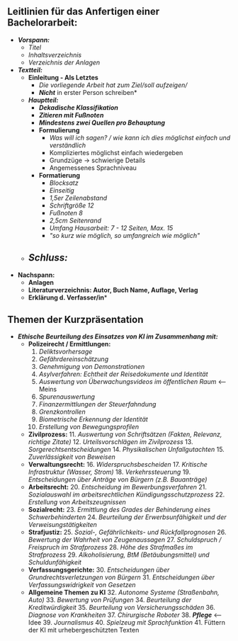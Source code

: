 ## Leitlinien für das Anfertigen einer Bachelorarbeit:

- ***Vorspann:***
	- *Titel*
	- *Inhaltsverzeichnis*
	- *Verzeichnis der Anlagen*
- ***Textteil:***
	- **Einleitung - Als Letztes**
		- *Die vorliegende Arbeit hat zum Ziel/soll aufzeigen/*
		- ***Nicht*** in erster Person schreiben*
	- ***Hauptteil:***
		- ***Dekadische Klassifikation***
		- ***Zitieren mit Fußnoten***
		- ***Mindestens zwei Quellen pro Behauptung***
		- **Formulierung**
			- *Was will ich sagen? / wie kann ich dies möglichst einfach und verständlich*
			- Kompliziertes möglichst einfach wiedergeben
			- Grundzüge $\rightarrow$ schwierige Details
			- Angemessenes Sprachniveau
		- **Formatierung**
			- *Blocksatz*
			- *Einseitig*
			- *1,5er Zeilenabstand*
			- *Schriftgröße 12*
			- *Fußnoten 8*
			- *2,5cm Seitenrand*
			- *Umfang Hausarbeit: 7 - 12 Seiten, Max. 15*
			- *"so kurz wie möglich, so umfangreich wie möglich"*
	- ***Schluss:***
		- 
- **Nachspann:**
	- **Anlagen**
	- **Literaturverzeichnis: Autor, Buch Name, Auflage, Verlag**
	- **Erklärung d. Verfasser/in***


## Themen der Kurzpräsentation

- ***Ethische Beurteilung des Einsatzes von KI im Zusammenhang mit:***
	- **Polizeirecht / Ermittlungen:**
		01. *Deliktsvorhersage*
		02. *Gefährdereinschätzung*
		03. *Genehmigung von Demonstrationen*
		04. *Asylverfahren: Echtheit der Reisedokumente und Identität*
		05. *Auswertung von Überwachungsvideos im öffentlichen Raum* <-- Meins
		06. *Spurenauswertung*
		07. *Finanzermittlungen der Steuerfahndung*
		08. *Grenzkontrollen*
		09. *Biometrische Erkennung der Identität*
		10. *Erstellung von Bewegungsprofilen*
	- **Zivilprozess:**
		11. *Auswertung von Schriftsätzen (Fakten, Relevanz, richtige Zitate)*
		12. *Urteilsvorschlägen im Zivilprozess*
		13. *Sorgerechtsentscheidungen*
		14. *Physikalischen Unfallgutachten*
		15. *Zuverlässigkeit von Beweisen*
	- **Verwaltungsrecht:**
		16. *Widerspruchsbescheiden*
		17. *Kritische Infrastruktur (Wasser, Strom)*
		18. *Verkehrssteuerung*
		19. *Entscheidungen über Anträge von Bürgern (z.B. Bauanträge)*
	- **Arbeitsrecht:**
		20. *Entscheidung im Bewerbungsverfahren*
		21. *Sozialauswahl im arbeitsrechtlichen Kündigungsschutzprozess*
		22. *Erstellung von Arbeitszeugnissen*
	- **Sozialrecht:**
		23. *Ermittlung des Grades der Behinderung eines Schwerbehinderten*
		24. *Beurteilung der Erwerbsunfähigkeit und der Verweisungstätigkeiten*
	- **Strafjustiz:**
		25. *Sozial-, Gefährlichkeits- und Rückfallprognosen*
		26. *Bewertung der Wahrheit von Zeugenaussagen*
		27. *Schuldspruch / Freispruch im Strafprozess*
		28. *Höhe des Strafmaßes im Strafprozess*
		29. *Alkoholisierung, BtM (Betäubungsmittel) und Schuldunfähigkeit*
	- **Verfassungsgerichte:**
		30. *Entscheidungen über Grundrechtsverletzungen von Bürgern*
		31. *Entscheidungen über Verfassungswidrigkeit von Gesetzen*
	- **Allgemeine Themen zu KI**
		32. *Autonome Systeme (Straßenbahn, Auto)*
		33. *Bewertung von Prüfungen*
		34. *Beurteilung der Kreditwürdigkeit*
		35. *Beurteilung von Versicherungsschäden*
		36. *Diagnose von Krankheiten*
		37. *Chirurgische Roboter*
		38. ***Pflege*** <-- Idee
		39. *Journalismus*
		40. *Spielzeug mit Sprachfunktion*
		41. Füttern der KI mit urhebergeschützten Texten


